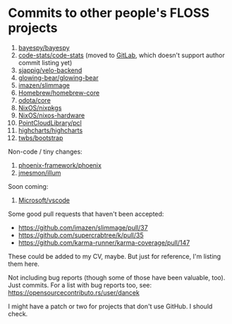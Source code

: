 # Commits to other people's FLOSS projects

1. [bayespy/bayespy](https://github.com/bayespy/bayespy/commits?author=dancek)
1. [code-stats/code-stats](https://github.com/code-stats/code-stats/commits/grid-refactor?author=dancek) (moved to [GitLab](https://gitlab.com/code-stats/code-stats/commit/cd7b716c4d3aa7ba08133988e5e4acc041be3cba), which doesn't support author commit listing yet)
1. [sjappig/velo-backend](https://github.com/sjappig/velo-backend/commits?author=dancek)
1. [glowing-bear/glowing-bear](https://github.com/glowing-bear/glowing-bear/commits?author=dancek)
1. [imazen/slimmage](https://github.com/imazen/slimmage/commits?author=dancek)
1. [Homebrew/homebrew-core](https://github.com/Homebrew/homebrew-core/commits?author=dancek)
1. [odota/core](https://github.com/odota/core/commits?author=dancek)
1. [NixOS/nixpkgs](https://github.com/NixOS/nixpkgs/commits?author=dancek)
1. [NixOS/nixos-hardware](https://github.com/NixOS/nixos-hardware/commits?author=dancek)
1. [PointCloudLibrary/pcl](https://github.com/PointCloudLibrary/pcl/commit/e03532a23362e097fa286e4dda64d3425c6bc8bf)
1. [highcharts/highcharts](https://github.com/highcharts/highcharts/commits?author=dancek)
1. [twbs/bootstrap](https://github.com/twbs/bootstrap/commits?author=dancek)

Non-code / tiny changes:

1. [phoenix-framework/phoenix](https://github.com/phoenixframework/phoenix/commits?author=dancek)
1. [jmesmon/illum](https://github.com/jmesmon/illum/commits?author=dancek)

Soon coming:
1. [Microsoft/vscode](https://github.com/Microsoft/vscode/commits?author=dancek)

Some good pull requests that haven't been accepted:

- https://github.com/imazen/slimmage/pull/37
- https://github.com/supercrabtree/k/pull/35
- https://github.com/karma-runner/karma-coverage/pull/147

These could be added to my CV, maybe. But just for reference, I'm listing them here.

Not including bug reports (though some of those have been valuable, too). Just commits. For a list with bug reports too, see: https://opensourcecontributo.rs/user/dancek

I might have a patch or two for projects that don't use GitHub. I should check.
